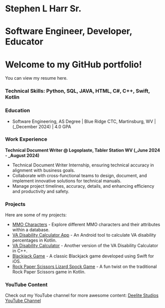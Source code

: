 # Stephen L Harr Sr.
# Software Engineer, Developer, Educator
# Welcome to my GitHub portfolio!
You can view my resume here.

### Technical Skills: Python, SQL, JAVA, HTML, C#, C++, Swift, Kotlin

### Education
- Software Engineering, AS Degree | Blue Ridge CTC, Martinsburg, WV | (_December 2024) | 4.0 GPA

### Work Experience
**Technical Document Writer @ Logoplaste, Tabler Station WV (_June 2024 - _August 2024)**
-	Technical Document Writer Internship, ensuring technical accuracy in alignment with business goals.
-	Collaborate with cross-functional teams to design, document, and implement innovative solutions for technical manuals.
-	Manage project timelines, accuracy, details, and enhancing efficiency and productivity and safety.


### Projects
Here are some of my projects:

- [MMO Characters](https://github.com/slharr/mmo_characters) - Explore different MMO characters and their attributes within a database.
- [VA Disability Calculator App](https://github.com/slharr/VA-Disability-Calculator-App) - An Android tool to calculate VA disability percentages in Kotlin.
- [VA Disability Calculator](https://github.com/slharr/VA_Disability_Calculator) - Another version of the VA Disability Calculator in C++.
- [Blackjack Game](https://github.com/slharr/Blackjack-Game) - A classic Blackjack game developed using Swift for iOS.
- [Rock Paper Scissors Lizard Spock Game](https://github.com/slharr/Rock-Paper-Scissors-Lizard-Spock-Game) - A fun twist on the traditional Rock Paper Scissors game in Kotlin.

### YouTube Content
Check out my YouTube channel for more awesome content: [Deelite Studios YouTube Channel](https://www.youtube.com/@deelitestudios)

